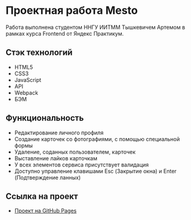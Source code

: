 # Проектная работа Mesto

Работа выполнена студентом ННГУ ИИТММ Тышкевичем Артемом в рамках курса Frontend от Яндекс Практикум.

## Стэк технологий

* HTML5
* CSS3
* JavaScript
* API
* Webpack
* БЭМ

## Функциональность
* Редактирование личного профиля
* Создание карточек со фотографиями, с помощью специальной формы
* Удаление, соданных пользователем, карточек
* Выставление лайков карточкам
* У всех элементов сервиса присутствует валидация
* Доступно управление клавишами Esc (Закрытие окна) и Enter (Подтверждение ланных)

## Ссылка на проект
- [Проект на GitHub Pages](https://artich02.github.io/mesto-project/)
